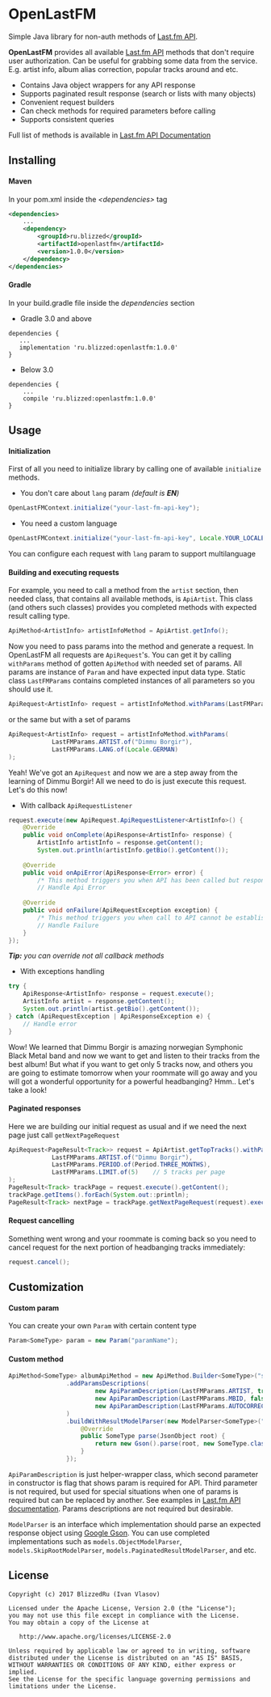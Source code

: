 # OpenLastFM
Simple Java library for non-auth methods of [Last.fm API][documentation].

**OpenLastFM** provides all available [Last.fm API][documentation] methods that don't require user authorization.
Can be useful for grabbing some data from the service. E.g. artist info, album alias correction, popular tracks around and etc.

* Contains Java object wrappers for any API response
* Supports paginated result response (search or lists with many objects)
* Convenient request builders
* Can check methods for required parameters before calling
* Supports consistent queries

Full list of methods is available in [Last.fm API Documentation][documentation]

## Installing

#### Maven

In your pom.xml inside the *\<dependencies>* tag
```xml
<dependencies>
    ...
    <dependency>
        <groupId>ru.blizzed</groupId>
        <artifactId>openlastfm</artifactId>
        <version>1.0.0</version>
    </dependency>
</dependencies>
```

#### Gradle

In your build.gradle file inside the *dependencies* section

* Gradle 3.0 and above
``` 
dependencies {
   ...
   implementation 'ru.blizzed:openlastfm:1.0.0'
}
```
  
* Below 3.0
``` 
dependencies {
    ...
    compile 'ru.blizzed:openlastfm:1.0.0'
}
```
  
## Usage

#### Initialization
First of all you need to initialize library by calling one of available `initialize` methods.

* You don't care about `lang` param *(default is **EN**)*
```java 
OpenLastFMContext.initialize("your-last-fm-api-key");
```
* You need a custom language
```java 
OpenLastFMContext.initialize("your-last-fm-api-key", Locale.YOUR_LOCALE);
```
You can configure each request with `lang` param to support multilanguage

#### Building and executing requests
For example, you need to call a method from the `artist` section, then needed class, that contains all available methods, is `ApiArtist`. 
This class (and others such classes) provides you completed methods with expected result calling type.

```java 
ApiMethod<ArtistInfo> artistInfoMethod = ApiArtist.getInfo();
```

Now you need to pass params into the method and generate a request. In OpenLastFM all requests are `ApiRequest`'s.
You can get it by calling `withParams` method of gotten `ApiMethod` with needed set of params.
All params are instance of `Param` and have expected input data type. Static class `LastFMParams` contains completed instances of all parameters so you should use it.
```java 
ApiRequest<ArtistInfo> request = artistInfoMethod.withParams(LastFMParams.ARTIST.of("Dimmu Borgir"));
```
or the same but with a set of params
```java 
ApiRequest<ArtistInfo> request = artistInfoMethod.withParams(
            LastFMParams.ARTIST.of("Dimmu Borgir"),
            LastFMParams.LANG.of(Locale.GERMAN)
);
```

Yeah! We've got an `ApiRequest` and now we are a step away from the learning of Dimmu Borgir! All we need to do is just execute this request. Let's do this now!
* With callback `ApiRequestListener`
```java
request.execute(new ApiRequest.ApiRequestListener<ArtistInfo>() {
    @Override
    public void onComplete(ApiResponse<ArtistInfo> response) {
        ArtistInfo artistInfo = response.getContent();
        System.out.println(artistInfo.getBio().getContent());
  
    @Override
    public void onApiError(ApiResponse<Error> error) {
        /* This method triggers you when API has been called but response contains an error */
        // Handle Api Error
  
    @Override
    public void onFailure(ApiRequestException exception) {
        /* This method triggers you when call to API cannot be established E.g. no internet connection */
        // Handle Failure
    }
});
```
***Tip:** you can override not all callback methods*

* With exceptions handling 
```java 
try {
    ApiResponse<ArtistInfo> response = request.execute();
    ArtistInfo artist = response.getContent();
    System.out.println(artist.getBio().getContent());
} catch (ApiRequestException | ApiResponseException e) {
    // Handle error
}
```
  
Wow! We learned that Dimmu Borgir is amazing norwegian Symphonic Black Metal band and now we want to get and listen to their tracks from the best album! 
But what if you want to get only 5 tracks now, and others you are going to estimate tomorrow when your roommate will go away and you will got a wonderful opportunity for a powerful headbanging? 
Hmm.. Let's take a look!

#### Paginated responses
Here we are building our initial request as usual and if we need the next page just call `getNextPageRequest` 
```java 
ApiRequest<PageResult<Track>> request = ApiArtist.getTopTracks().withParams(
            LastFMParams.ARTIST.of("Dimmu Borgir"),
            LastFMParams.PERIOD.of(Period.THREE_MONTHS),
            LastFMParams.LIMIT.of(5)    // 5 tracks per page
);
PageResult<Track> trackPage = request.execute().getContent();
trackPage.getItems().forEach(System.out::println);
PageResult<Track> nextPage = trackPage.getNextPageRequest(request).execute().getContent();
```

#### Request cancelling
Something went wrong and your roommate is coming back so you need to cancel request for the next portion of headbanging tracks immediately:
```java 
request.cancel();
```

## Customization

#### Custom param
You can create your own `Param` with certain content type
```java 
Param<SomeType> param = new Param("paramName");
```

#### Custom method
```java 
ApiMethod<SomeType> albumApiMethod = new ApiMethod.Builder<SomeType>("sectionName", "method")
                .addParamsDescriptions(
                        new ApiParamDescription(LastFMParams.ARTIST, true, LastFMParams.MBID),
                        new ApiParamDescription(LastFMParams.MBID, false),
                        new ApiParamDescription(LastFMParams.AUTOCORRECT, false)
                )
                .buildWithResultModelParser(new ModelParser<SomeType>("rootTag") {
                    @Override
                    public SomeType parse(JsonObject root) {
                        return new Gson().parse(root, new SomeType.class);
                    }
                });
```

`ApiParamDescription` is just helper-wrapper class, which second parameter in constructor is flag that shows param is required for API. 
Third parameter is not required, but used for special situations when one of params is required but can be replaced by another. 
See examples in [Last.fm API documentation][documentation]. Params descriptions are not required but desirable.

`ModelParser` is an interface which implementation should parse an expected response object using [Google Gson](https://github.com/google/gson).
You can use completed implementations such as `models.ObjectModelParser`, `models.SkipRootModelParser`, `models.PaginatedResultModelParser`, and etc.


## License

```
Copyright (c) 2017 BlizzedRu (Ivan Vlasov)

Licensed under the Apache License, Version 2.0 (the "License");
you may not use this file except in compliance with the License.
You may obtain a copy of the License at

   http://www.apache.org/licenses/LICENSE-2.0

Unless required by applicable law or agreed to in writing, software
distributed under the License is distributed on an "AS IS" BASIS,
WITHOUT WARRANTIES OR CONDITIONS OF ANY KIND, either express or implied.
See the License for the specific language governing permissions and
limitations under the License.
```


[documentation]: https://www.last.fm/api
